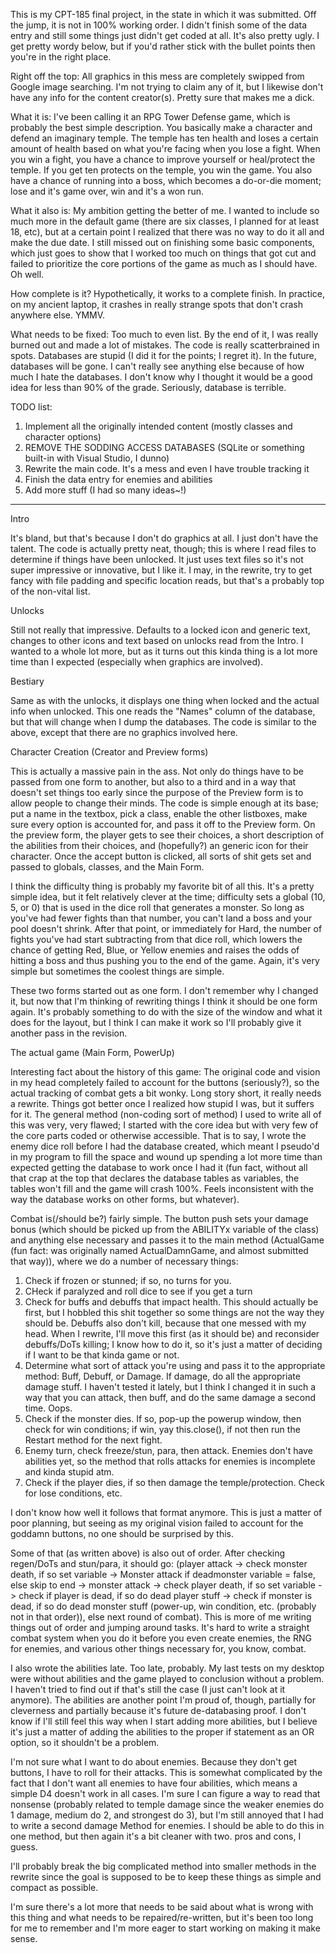 This is my CPT-185 final project, in the state in which it was submitted. Off the jump, it is not in 100% working order. I didn't finish some of the data entry and still some things just didn't get coded at all. It's also pretty ugly. I get pretty wordy below, but if you'd rather stick with the bullet points then you're in the right place.

Right off the top: All graphics in this mess are completely swipped from Google image searching. I'm not trying to claim any of it, but I likewise don't have any info for the content creator(s). Pretty sure that makes me a dick.


What it is: I've been calling it an RPG Tower Defense game, which is probably the best simple description. You basically make a character and defend an imaginary temple. The temple has ten health and loses a certain amount of health based on what you're facing when you lose a fight. When you win a fight, you have a chance to improve yourself or heal/protect the temple. If you get ten protects on the temple, you win the game. You also have a chance of running into a boss, which becomes a do-or-die moment; lose and it's game over, win and it's a won run.

What it also is: My ambition getting the better of me. I wanted to include so much more in the default game (there are six classes, I planned for at least 18, etc), but at a certain point I realized that there was no way to do it all and make the due date. I still missed out on finishing some basic components, which just goes to show that I worked too much on things that got cut and failed to prioritize the core portions of the game as much as I should have. Oh well.

How complete is it? Hypothetically, it works to a complete finish. In practice, on my ancient laptop, it crashes in really strange spots that don't crash anywhere else. YMMV.

What needs to be fixed: Too much to even list. By the end of it, I was really burned out and made a lot of mistakes. The code is really scatterbrained in spots. Databases are stupid (I did it for the points; I regret it). In the future, databases will be gone. I can't really see anything else because of how much I hate the databases. I don't know why I thought it would be a good idea for less than 90% of the grade. Seriously, database is terrible.


TODO list:<br />
1) Implement all the originally intended content (mostly classes and character options)<br />
2) REMOVE THE SODDING ACCESS DATABASES (SQLite or something built-in with Visual Studio, I dunno)<br />
3) Rewrite the main code. It's a mess and even I have trouble tracking it<br />
4) Finish the data entry for enemies and abilities<br />
5) Add more stuff (I had so many ideas~!)<br />


-------------------------------------------------

Intro

It's bland, but that's because I don't do graphics at all. I just don't have the talent. The code is actually pretty neat, though; this is where I read files to determine if things have been unlocked. It just uses text files so it's not super impressive or innovative, but I like it. I may, in the rewrite, try to get fancy with file padding and specific location reads, but that's a probably top of the non-vital list.


Unlocks

Still not really that impressive. Defaults to a locked icon and generic text, changes to other icons and text based on unlocks read from the Intro. I wanted to a whole lot more, but as it turns out this kinda thing is a lot more time than I expected (especially when graphics are involved).


Bestiary

Same as with the unlocks, it displays one thing when locked and the actual info when unlocked. This one reads the "Names" column of the database, but that will change when I dump the databases. The code is similar to the above, except that there are no graphics involved here.


Character Creation (Creator and Preview forms)

This is actually a massive pain in the ass. Not only do things have to be passed from one form to another, but also to a third and in a way that doesn't set things too early since the purpose of the Preview form is to allow people to change their minds. The code is simple enough at its base; put a name in the textbox, pick a class, enable the other listboxes, make sure every option is accounted for, and pass it off to the Preview form. On the preview form, the player gets to see their choices, a short description of the abilities from their choices, and (hopefully?) an generic icon for their character. Once the accept button is clicked, all sorts of shit gets set and passed to globals, classes, and the Main Form.

I think the difficulty thing is probably my favorite bit of all this. It's a pretty simple idea, but it felt relatively clever at the time; difficulty sets a global (10, 5, or 0) that is used in the dice roll that generates a monster. So long as you've had fewer fights than that number, you can't land a boss and your pool doesn't shrink. After that point, or immediately for Hard, the number of fights you've had start subtracting from that dice roll, which lowers the chance of getting Red, Blue, or Yellow enemies and raises the odds of hitting a boss and thus pushing you to the end of the game. Again, it's very simple but sometimes the coolest things are simple.

These two forms started out as one form. I don't remember why I changed it, but now that I'm thinking of rewriting things I think it should be one form again. It's probably something to do with the size of the window and what it does for the layout, but I think I can make it work so I'll probably give it another pass in the revision.


The actual game (Main Form, PowerUp)

Interesting fact about the history of this game: The original code and vision in my head completely failed to account for the buttons (seriously?), so the actual tracking of combat gets a bit wonky. Long story short, it really needs a rewrite. Things got better once I realized how stupid I was, but it suffers for it. The general method (non-coding sort of method) I used to write all of this was very, very flawed; I started with the core idea but with very few of the core parts coded or otherwise accessible. That is to say, I wrote the enemy dice roll before I had the database created, which meant I pseudo'd in my program to fill the space and wound up spending a lot more time than expected getting the database to work once I had it (fun fact, without all that crap at the top that declares the database tables as variables, the tables won't fill and the game will crash 100%. Feels inconsistent with the way the database works on other forms, but whatever).

Combat is(/should be?) fairly simple. The button push sets your damage bonus (which should be picked up from the ABILITYx variable of the class) and anything else necessary and passes it to the main method (ActualGame (fun fact: was originally named ActualDamnGame, and almost submitted that way)), where we do a number of necessary things:
1) Check if frozen or stunned; if so, no turns for you.
2) CHeck if paralyzed and roll dice to see if you get a turn
3) Check for buffs and debuffs that impact health. This should actually be first, but I hobbled this shit together so some things are not the way they should be. Debuffs also don't kill, because that one messed with my head. When I rewrite, I'll move this first (as it should be) and reconsider debuffs/DoTs killing; I know how to do it, so it's just a matter of deciding if I want to be that kinda game or not.
4) Determine what sort of attack you're using and pass it to the appropriate method: Buff, Debuff, or Damage. If damage, do all the appropriate damage stuff. I haven't tested it lately, but I think I changed it in such a way that you can attack, then buff, and do the same damage a second time. Oops.
5) Check if the monster dies. If so, pop-up the powerup window, then check for win conditions; if win, yay this.close(), if not then run the Restart method for the next fight.
6) Enemy turn, check freeze/stun, para, then attack. Enemies don't have abilities yet, so the method that rolls attacks for enemies is incomplete and kinda stupid atm.
7) Check if the player dies, if so then damage the temple/protection. Check for lose conditions, etc.

I don't know how well it follows that format anymore. This is just a matter of poor planning, but seeing as my original vision failed to account for the goddamn buttons, no one should be surprised by this.

Some of that (as written above) is also out of order. After checking regen/DoTs and stun/para, it should go: (player attack -> check monster death, if so set variable -> Monster attack if deadmonster variable = false, else skip to end -> monster attack -> check player death, if so set variable -> check if player is dead, if so do dead player stuff -> check if monster is dead, if so do dead monster stuff (power-up, win condition, etc. (probably not in that order)), else next round of combat). This is more of me writing things out of order and jumping around tasks. It's hard to write a straight combat system when you do it before you even create enemies, the RNG for enemies, and various other things necessary for, you know, combat.

I also wrote the abilities late. Too late, probably. My last tests on my desktop were without abilities and the game played to conclusion without a problem. I haven't tried to find out if that's still the case (I just can't look at it anymore). The abilities are another point I'm proud of, though, partially for cleverness and partially because it's future de-databasing proof. I don't know if I'll still feel this way when I start adding more abilities, but I believe it's just a matter of adding the abilities to the proper if statement as an OR option, so it shouldn't be a problem.

I'm not sure what I want to do about enemies. Because they don't get buttons, I have to roll for their attacks. This is somewhat complicated by the fact that I don't want all enemies to have four abilities, which means a simple D4 doesn't work in all cases. I'm sure I can figure a way to read that nonsense (probably related to temple damage since the weaker enemies do 1 damage, medium do 2, and strongest do 3), but I'm still annoyed that I had to write a second damage Method for enemies. I should be able to do this in one method, but then again it's a bit cleaner with two. pros and cons, I guess.

I'll probably break the big complicated method into smaller methods in the rewrite since the goal is supposed to be to keep these things as simple and compact as possible.


I'm sure there's a lot more that needs to be said about what is wrong with this thing and what needs to be repaired/re-written, but it's been too long for me to remember and I'm more eager to start working on making it make sense.
